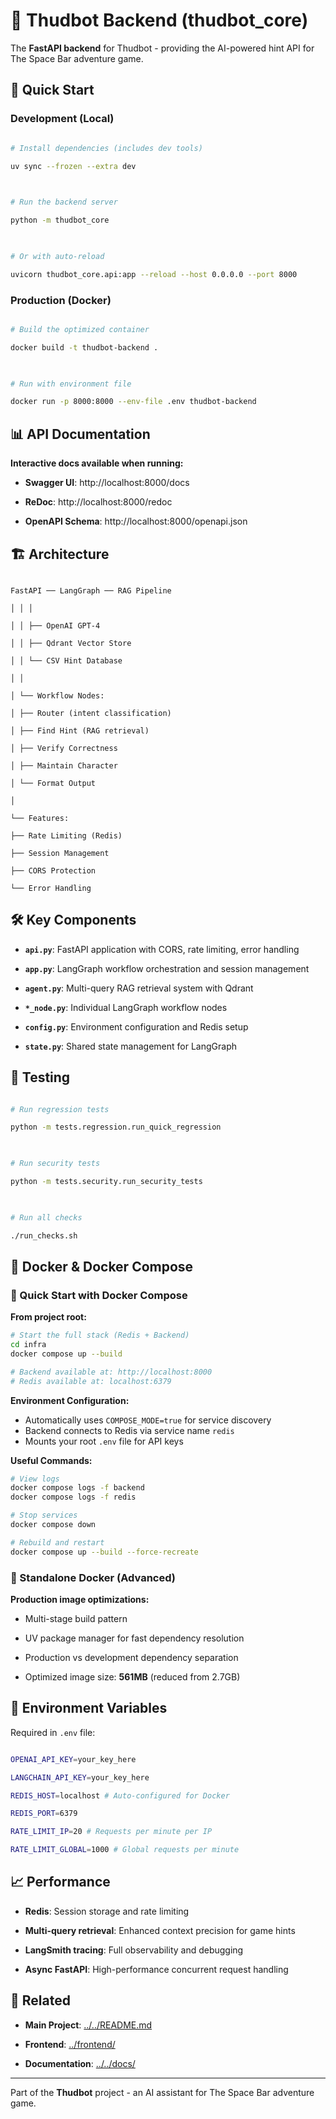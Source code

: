 # 🔧 Thudbot Backend (thudbot_core)

  

The **FastAPI backend** for Thudbot - providing the AI-powered hint API for The Space Bar adventure game.

  

## 🚀 Quick Start

  

### Development (Local)

```bash

# Install dependencies (includes dev tools)

uv sync --frozen --extra dev

  

# Run the backend server

python -m thudbot_core

  

# Or with auto-reload

uvicorn thudbot_core.api:app --reload --host 0.0.0.0 --port 8000

```

  

### Production (Docker)

```bash

# Build the optimized container

docker build -t thudbot-backend .

  

# Run with environment file

docker run -p 8000:8000 --env-file .env thudbot-backend

```

  

## 📊 API Documentation

  

**Interactive docs available when running:**

- **Swagger UI**: http://localhost:8000/docs

- **ReDoc**: http://localhost:8000/redoc

- **OpenAPI Schema**: http://localhost:8000/openapi.json

  

## 🏗️ Architecture

  

```

FastAPI ── LangGraph ── RAG Pipeline

│ │ │

│ │ ├── OpenAI GPT-4

│ │ ├── Qdrant Vector Store

│ │ └── CSV Hint Database

│ │

│ └── Workflow Nodes:

│ ├── Router (intent classification)

│ ├── Find Hint (RAG retrieval)

│ ├── Verify Correctness

│ ├── Maintain Character

│ └── Format Output

│

└── Features:

├── Rate Limiting (Redis)

├── Session Management

├── CORS Protection

└── Error Handling

```

  

## 🛠️ Key Components

  

- **`api.py`**: FastAPI application with CORS, rate limiting, error handling

- **`app.py`**: LangGraph workflow orchestration and session management

- **`agent.py`**: Multi-query RAG retrieval system with Qdrant

- **`*_node.py`**: Individual LangGraph workflow nodes

- **`config.py`**: Environment configuration and Redis setup

- **`state.py`**: Shared state management for LangGraph

  

## 🧪 Testing

  

```bash

# Run regression tests

python -m tests.regression.run_quick_regression

  

# Run security tests

python -m tests.security.run_security_tests

  

# Run all checks

./run_checks.sh

```

  

## 🐳 Docker & Docker Compose

### **🚀 Quick Start with Docker Compose**

**From project root:**
```bash
# Start the full stack (Redis + Backend)
cd infra
docker compose up --build

# Backend available at: http://localhost:8000
# Redis available at: localhost:6379
```

**Environment Configuration:**
- Automatically uses `COMPOSE_MODE=true` for service discovery
- Backend connects to Redis via service name `redis`
- Mounts your root `.env` file for API keys

**Useful Commands:**
```bash
# View logs
docker compose logs -f backend
docker compose logs -f redis

# Stop services
docker compose down

# Rebuild and restart
docker compose up --build --force-recreate
```

### **🐳 Standalone Docker (Advanced)**

**Production image optimizations:**

- Multi-stage build pattern

- UV package manager for fast dependency resolution

- Production vs development dependency separation

- Optimized image size: **561MB** (reduced from 2.7GB)

  

## 🔧 Environment Variables

  

Required in `.env` file:

```bash

OPENAI_API_KEY=your_key_here

LANGCHAIN_API_KEY=your_key_here

REDIS_HOST=localhost # Auto-configured for Docker

REDIS_PORT=6379

RATE_LIMIT_IP=20 # Requests per minute per IP

RATE_LIMIT_GLOBAL=1000 # Global requests per minute

```

  

## 📈 Performance

  

- **Redis**: Session storage and rate limiting

- **Multi-query retrieval**: Enhanced context precision for game hints

- **LangSmith tracing**: Full observability and debugging

- **Async FastAPI**: High-performance concurrent request handling

  

## 🔗 Related

  

- **Main Project**: [../../README.md](../../README.md)

- **Frontend**: [../frontend/](../frontend/)

- **Documentation**: [../../docs/](../../docs/)

  

---

  

Part of the **Thudbot** project - an AI assistant for The Space Bar adventure game.